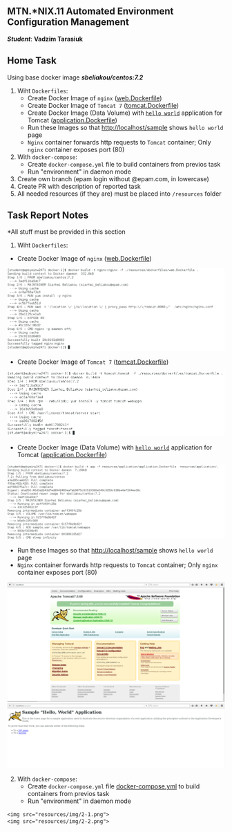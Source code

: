 MTN.*NIX.11 Automated Environment Configuration Management
---

***Student***: __Vadzim Tarasiuk__

Home Task
---

Using base docker image ***sbeliakou/centos:7.2***

1. Wiht ```Dockerfiles```:
    - Create Docker Image of ```nginx``` ([web.Dockerfile](/web.Dockerfile))
    - Create Docker Image of ```Tomcat 7``` ([tomcat.Dockerfile](/tomcat.Dockerfile))
    - Create Docker Image (Data Volume) with [```hello world```](https://tomcat.apache.org/tomcat-7.0-doc/appdev/sample/sample.war) application for Tomcat ([application.Dockerfile](application.Dockerfile))
    - Run these Images so that [http://localhost/sample](http://localhost/sample) shows ```hello world``` page
    - ```Nginx``` container forwards http requests to ```Tomcat``` container; Only ```nginx``` container exposes port (80)
2. With ```docker-compose```:
    - Create ```docker-compose.yml``` file to build containers from previos task
    - Run "environment" in daemon mode
3. Create own branch (epam login without @epam.com, in lowercase)
4. Create PR with description of reported task
6. All needed resources (if they are) must be placed into ```/resources``` folder

Task Report Notes
---
*All stuff must be provided in this section
1. Wiht ```Dockerfiles```:

 * Create Docker Image of ```nginx``` ([web.Dockerfile](resources/web/web.Dockerfile))
<img src="resources/img/1-3.png">

 * Create Docker Image of ```Tomcat 7``` ([tomcat.Dockerfile](resources/tomcat/tomcat.Dockerfile))
<img src="resources/img/1-2.png">

 * Create Docker Image (Data Volume) with [```hello world```](https://tomcat.apache.org/tomcat-7.0-doc/appdev/sample/sample.war) application for Tomcat ([application.Dockerfile](resources/datavolume/application.Dockerfile))
<img src="resources/img/1-6.png">

* Run these Images so that [http://localhost/sample](http://localhost/sample) shows ```hello world``` page
* ```Nginx``` container forwards http requests to ```Tomcat``` container; Only ```nginx``` container exposes port (80)
<img src="resources/img/1-1.png">
<img src="resources/img/1-7.png">

2. With ```docker-compose```:
   - Create ```docker-compose.yml``` file [docker-compose.yml](resources/docker-compose.yml) to build containers from previos task
   - Run "environment" in daemon mode
```
<img src="resources/img/2-1.png">
<img src="resources/img/2-2.png">
